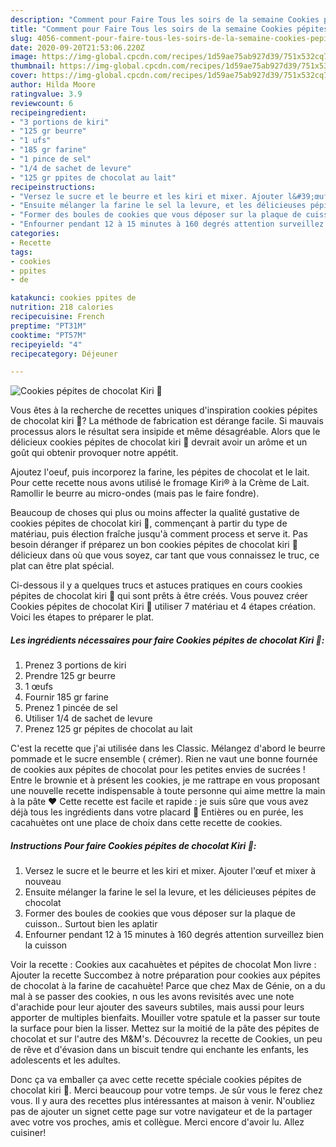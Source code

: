 ```yaml
---
description: "Comment pour Faire Tous les soirs de la semaine Cookies pépites de chocolat Kiri 🧀"
title: "Comment pour Faire Tous les soirs de la semaine Cookies pépites de chocolat Kiri 🧀"
slug: 4056-comment-pour-faire-tous-les-soirs-de-la-semaine-cookies-pepites-de-chocolat-kiri
date: 2020-09-20T21:53:06.220Z
image: https://img-global.cpcdn.com/recipes/1d59ae75ab927d39/751x532cq70/cookies-pepites-de-chocolat-kiri-🧀-photo-principale-de-la-recette.jpg
thumbnail: https://img-global.cpcdn.com/recipes/1d59ae75ab927d39/751x532cq70/cookies-pepites-de-chocolat-kiri-🧀-photo-principale-de-la-recette.jpg
cover: https://img-global.cpcdn.com/recipes/1d59ae75ab927d39/751x532cq70/cookies-pepites-de-chocolat-kiri-🧀-photo-principale-de-la-recette.jpg
author: Hilda Moore
ratingvalue: 3.9
reviewcount: 6
recipeingredient:
- "3 portions de kiri"
- "125 gr beurre"
- "1 ufs"
- "185 gr farine"
- "1 pince de sel"
- "1/4 de sachet de levure"
- "125 gr ppites de chocolat au lait"
recipeinstructions:
- "Versez le sucre et le beurre et les kiri et mixer. Ajouter l&#39;œuf et mixer à nouveau"
- "Ensuite mélanger la farine le sel la levure, et les délicieuses pépites de chocolat"
- "Former des boules de cookies que vous déposer sur la plaque de cuisson.. Surtout bien les aplatir"
- "Enfourner pendant 12 à 15 minutes à 160 degrés attention surveillez bien la cuisson"
categories:
- Recette
tags:
- cookies
- ppites
- de

katakunci: cookies ppites de 
nutrition: 218 calories
recipecuisine: French
preptime: "PT31M"
cooktime: "PT57M"
recipeyield: "4"
recipecategory: Déjeuner

---
```



![Cookies pépites de chocolat Kiri 🧀](https://img-global.cpcdn.com/recipes/1d59ae75ab927d39/751x532cq70/cookies-pepites-de-chocolat-kiri-🧀-photo-principale-de-la-recette.jpg)

Vous êtes à la recherche de recettes uniques d'inspiration cookies pépites de chocolat kiri 🧀? La méthode de fabrication est dérange facile. Si mauvais processus alors le résultat sera insipide et même désagréable. Alors que le délicieux cookies pépites de chocolat kiri 🧀 devrait avoir un arôme et un goût qui obtenir provoquer notre appétit.

Ajoutez l&#39;oeuf, puis incorporez la farine, les pépites de chocolat et le lait. Pour cette recette nous avons utilisé le fromage Kiri® à la Crème de Lait. Ramollir le beurre au micro-ondes (mais pas le faire fondre).

Beaucoup de choses qui plus ou moins affecter la qualité gustative de cookies pépites de chocolat kiri 🧀, commençant à partir du type de matériau, puis élection fraîche jusqu'à comment process et serve it. Pas besoin déranger if préparez un bon cookies pépites de chocolat kiri 🧀 délicieux dans où que vous soyez, car tant que vous connaissez le truc, ce plat can être plat spécial.


Ci-dessous il y a quelques trucs et astuces pratiques en cours cookies pépites de chocolat kiri 🧀 qui sont prêts à être créés. Vous pouvez créer Cookies pépites de chocolat Kiri 🧀 utiliser 7 matériau et 4 étapes création. Voici les étapes to préparer le plat.

<!--inarticleads1-->

##### Les ingrédients nécessaires pour faire Cookies pépites de chocolat Kiri 🧀:

1. Prenez 3 portions de kiri
1. Prendre 125 gr beurre
1.  1 œufs
1. Fournir 185 gr farine
1. Prenez 1 pincée de sel
1. Utiliser 1/4 de sachet de levure
1. Prenez 125 gr pépites de chocolat au lait


C&#39;est la recette que j&#39;ai utilisée dans les Classic. Mélangez d&#39;abord le beurre pommade et le sucre ensemble ( crémer). Rien ne vaut une bonne fournée de cookies aux pépites de chocolat pour les petites envies de sucrées ! Entre le brownie et à présent les cookies, je me rattrape en vous proposant une nouvelle recette indispensable à toute personne qui aime mettre la main à la pâte ♥ Cette recette est facile et rapide : je suis sûre que vous avez déjà tous les ingrédients dans votre placard 🙂 Entières ou en purée, les cacahuètes ont une place de choix dans cette recette de cookies. 

<!--inarticleads2-->

##### Instructions Pour faire Cookies pépites de chocolat Kiri 🧀:

1. Versez le sucre et le beurre et les kiri et mixer. Ajouter l&#39;œuf et mixer à nouveau
1. Ensuite mélanger la farine le sel la levure, et les délicieuses pépites de chocolat
1. Former des boules de cookies que vous déposer sur la plaque de cuisson.. Surtout bien les aplatir
1. Enfourner pendant 12 à 15 minutes à 160 degrés attention surveillez bien la cuisson


Voir la recette : Cookies aux cacahuètes et pépites de chocolat Mon livre : Ajouter la recette Succombez à notre préparation pour cookies aux pépites de chocolat à la farine de cacahuète! Parce que chez Max de Génie, on a du mal à se passer des cookies, n ous les avons revisités avec une note d&#39;arachide pour leur ajouter des saveurs subtiles, mais aussi pour leurs apporter de multiples bienfaits. Mouiller votre spatule et la passer sur toute la surface pour bien la lisser. Mettez sur la moitié de la pâte des pépites de chocolat et sur l&#39;autre des M&amp;M&#39;s. Découvrez la recette de Cookies, un peu de rêve et d&#39;évasion dans un biscuit tendre qui enchante les enfants, les adolescents et les adultes. 


Donc ça va emballer ça avec cette recette spéciale cookies pépites de chocolat kiri 🧀. Merci beaucoup pour votre temps. Je sûr vous le ferez chez vous. Il y aura des recettes plus  intéressantes at maison à venir. N'oubliez pas de ajouter un signet cette page sur votre navigateur et de la partager avec votre vos proches, amis et collègue. Merci encore d'avoir lu. Allez cuisiner!
